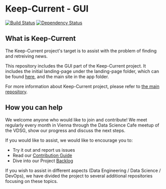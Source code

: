 # Keep-Current - GUI

<!-- Badges section here. -->
[![Build Status](https://img.shields.io/travis/liadmagen/Keep-Current-Site/master.svg?label=travis)][travis-badge-url]
[![Dependency Status][david-badge]][david-badge-url]

## What is Keep-Current

The Keep-Current project's target is to assist with the problem of finding and retreiving news.

This repository includes the GUI part of the Keep-Current project.
It includes the initial landing-page under the landing-page folder, which can be found [here](http://keep-current.netlify.com/), and the main site in the app folder.

For more information about Keep-Current project, please refer to [the main repository](https://github.com/liadmagen/Keep-Current/).

## How you can help

We welcome anyone who would like to join and contribute! We meet regularly every month in Vienna through the Data Science Cafe meetup of the VDSG, show our progress and discuss the next steps.

If you would like to assist, we would like to encourage you to:

* Try it out and report us issues
* Read our [Contribution Guide](CONTRIBUTING.md)
* Dive into our Project [Backlog](https://github.com/liadmagen/Keep-Current-Site/projects)

If you wish to assist in different aspects (Data Engineering / Data Science / DevOps), we have divided the project to several additional repositories focusing on these topics.

[david-badge]: https://david-dm.org/liadmagen/keep-current-site.svg
[david-badge-url]: https://david-dm.org/liadmagen/keep-current-site
[travis-badge-url]:
https://travis-ci.org/liadmagen/Keep-Current.svg?branch=master